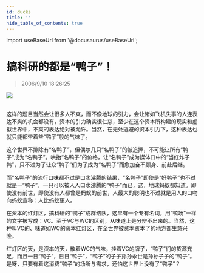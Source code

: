 ```yaml
---
id: ducks 
title: ''
hide_table_of_contents: true
---
```


import useBaseUrl from '@docusaurus/useBaseUrl';

# 搞科研的都是“鸭子”！

> 2006/9/10 18:26:25

<div style={{textAlign: 'center'}}>
<img src={useBaseUrl('https://crustipfs.info/ipfs/QmXSnds2BF97yuZwYAMLwrpjQcuPcm22WGsFmBJfWFTEUM/economics/ducks/1.jpeg')} /><br/><br/>
</div>

这样的题目当然会让很多人不爽，而不像地球的引力，会让诸如飞机失事的人连表达不爽的机会都没有，资本的引力确实很仁慈，至少在这个资本所构建的现实和虚拟世界中，不爽的表达绝对被允许。当然，在无处逃避的资本引力下，这种表达也就只能都带着些“鸭子”般的气味了。
 
这个世界不排除有“名鸭子”，但偶尔几只“名鸭子”的被追捧，不可能让所有“鸭子”成为“名鸭子”。哄抬“名鸭子”的价格，让“名鸭子”成为媒体口中的“当红炸子鸭”，只不过为了让众“鸭子”们为了成为“名鸭子”而愈加奋不顾身、前赴后继。
 
而“名鸭子”的流行口味都不过是口水沸腾的结果，“名鸭子”即使是“好鸭子”也不过就是一“鸭子”，一只可以被人人口水沸腾的“鸭子”而已，这，地球蚂蚁都知道。即使没有前世，即使没有人都曾是蚂蚁的前世，人最大的聪明也不过就是用人的口吻向蚂蚁宣称：人比蚂蚁更人。
 
在资本的红灯区，搞科研的“鸭子”成群结队，这早有一个专有名词，用“鸭场”一样的文字被写成：VC。至于VC与WC的区别，从味道上是分辨不出来的。当然，这种叫VC的、味道如WC的资本红灯区，在全世界被资本资本了的地方都生意兴隆。
 
红灯区的天，是资本的天，散着WC的气味，挂着VC的牌子，“鸭子”们的货源充足，而且一日“鸭子”，日日“鸭子”，“鸭子”的子子孙孙永世是孙孙子子的“鸭子”。是呀，只要有着这消费“鸭子”的场所与需求，还怕这世界上没有了“鸭子”？ 